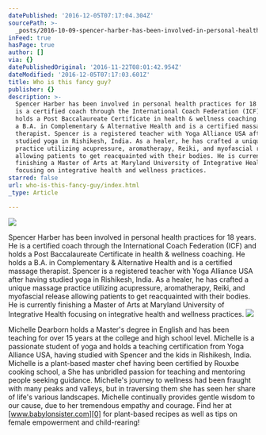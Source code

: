 ```yaml
---
datePublished: '2016-12-05T07:17:04.304Z'
sourcePath: >-
  _posts/2016-10-09-spencer-harber-has-been-involved-in-personal-health-practice.md
inFeed: true
hasPage: true
author: []
via: {}
datePublishedOriginal: '2016-11-22T08:01:42.954Z'
dateModified: '2016-12-05T07:17:03.601Z'
title: Who is this fancy guy?
publisher: {}
description: >-
  Spencer Harber has been involved in personal health practices for 18 years. He
  is a certified coach through the International Coach Federation (ICF) and
  holds a Post Baccalaureate Certificate in health & wellness coaching. He holds
  a B.A. in Complementary & Alternative Health and is a certified massage
  therapist. Spencer is a registered teacher with Yoga Alliance USA after having
  studied yoga in Rishikesh, India. As a healer, he has crafted a unique massage
  practice utilizing acupressure, aromatherapy, Reiki, and myofascial release
  allowing patients to get reacquainted with their bodies. He is currently
  finishing a Master of Arts at Maryland University of Integrative Health
  focusing on integrative health and wellness practices.
starred: false
url: who-is-this-fancy-guy/index.html
_type: Article

---
```

![](https://the-grid-user-content.s3-us-west-2.amazonaws.com/89d13cde-221d-46bd-9b38-3ae09ea6fd3f.jpg)

Spencer Harber has been involved in personal health practices for 18 years. He is a certified coach through the International Coach Federation (ICF) and holds a Post Baccalaureate Certificate in health & wellness coaching. He holds a B.A. in Complementary & Alternative Health and is a certified massage therapist. Spencer is a registered teacher with Yoga Alliance USA after having studied yoga in Rishikesh, India. As a healer, he has crafted a unique massage practice utilizing acupressure, aromatherapy, Reiki, and myofascial release allowing patients to get reacquainted with their bodies. He is currently finishing a Master of Arts at Maryland University of Integrative Health focusing on integrative health and wellness practices.
![](https://the-grid-user-content.s3-us-west-2.amazonaws.com/3036287b-f9c1-4c3a-9237-1a0c734f6eaf.jpg)

Michelle Dearborn holds a Master's degree in English and has been teaching for over 15 years at the college and high school level. Michelle is a passionate student of yoga and holds a teaching certification from Yoga Alliance USA, having studied with Spencer and the kids in Rishikesh, India. Michelle is a plant-based master chef having been certified by Rouxbe cooking school, a She has unbridled passion for teaching and mentoring people seeking guidance. Michelle's journey to wellness had been fraught with many peaks and valleys, but in traversing them she has seen her share of life's various landscapes. Michelle continually provides gentle wisdom to our cause, due to her tremendous empathy and courage. Find her at [www.babylonsister.com][0] for plant-based recipes as well as tips on female empowerment and child-rearing!

[0]: http://www.babylonsister.com/